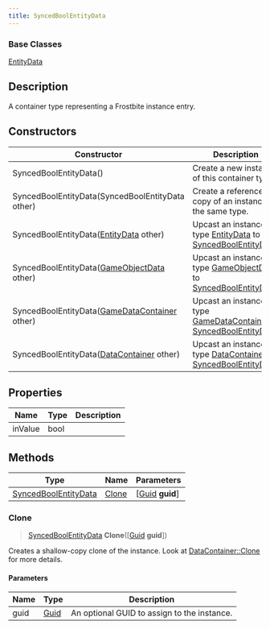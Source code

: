 ```yaml
---
title: SyncedBoolEntityData
---
```

### Base Classes

[EntityData](EntityData)

## Description

A container type representing a Frostbite instance entry.

## Constructors

| Constructor                                                                     | Description                                                                                                                     |
| ------------------------------------------------------------------------------- | ------------------------------------------------------------------------------------------------------------------------------- |
| SyncedBoolEntityData()                                                          | Create a new instance of this container type.                                                                                   |
| SyncedBoolEntityData(SyncedBoolEntityData other)                                | Create a reference copy of an instance of the same type.                                                                        |
| SyncedBoolEntityData([EntityData](EntityData) other)                            | Upcast an instance of type [EntityData](EntityData) to [SyncedBoolEntityData](SyncedBoolEntityData).                            |
| SyncedBoolEntityData([GameObjectData](GameObjectData) other)                    | Upcast an instance of type [GameObjectData](GameObjectData) to [SyncedBoolEntityData](SyncedBoolEntityData).                    |
| SyncedBoolEntityData([GameDataContainer](GameDataContainer) other)              | Upcast an instance of type [GameDataContainer](GameDataContainer) to [SyncedBoolEntityData](SyncedBoolEntityData).              |
| SyncedBoolEntityData([DataContainer](/vext/ref/shared/class/datacontainer) other) | Upcast an instance of type [DataContainer](/vext/ref/shared/class/datacontainer) to [SyncedBoolEntityData](SyncedBoolEntityData). |

## Properties

| Name    | Type | Description |
| ------- | ---- | ----------- |
| inValue | bool |             |

## Methods

| Type                                         | Name            | Parameters                                     |
| -------------------------------------------- | --------------- | ---------------------------------------------- |
| [SyncedBoolEntityData](SyncedBoolEntityData) | [Clone](#clone) | \[[Guid](/vext/ref/shared/class/guid) **guid**\] |

### Clone

> [SyncedBoolEntityData](SyncedBoolEntityData) **Clone**(\[[Guid](/vext/ref/shared/class/guid) **guid**\])

Creates a shallow-copy clone of the instance. Look at [DataContainer::Clone](/vext/ref/shared/class/datacontainer#clone) for more details.

#### Parameters

| Name | Type         | Description                                 |
| ---- | ------------ | ------------------------------------------- |
| guid | [Guid](Guid) | An optional GUID to assign to the instance. |
